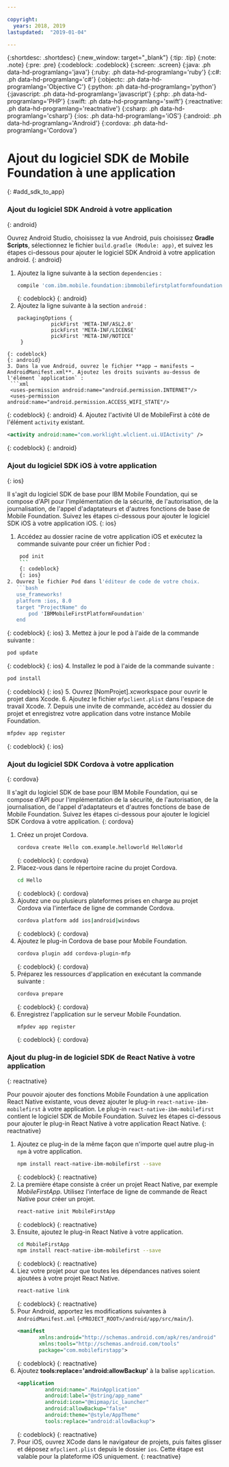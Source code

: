 ```yaml
---

copyright:
  years: 2018, 2019
lastupdated:  "2019-01-04"

---
```


{:shortdesc: .shortdesc}
{:new_window: target="_blank"}
{:tip: .tip}
{:note: .note}
{:pre: .pre}
{:codeblock: .codeblock}
{:screen: .screen}
{:java: .ph data-hd-programlang='java'}
{:ruby: .ph data-hd-programlang='ruby'}
{:c#: .ph data-hd-programlang='c#'}
{:objectc: .ph data-hd-programlang='Objective C'}
{:python: .ph data-hd-programlang='python'}
{:javascript: .ph data-hd-programlang='javascript'}
{:php: .ph data-hd-programlang='PHP'}
{:swift: .ph data-hd-programlang='swift'}
{:reactnative: .ph data-hd-programlang='reactnative'}
{:csharp: .ph data-hd-programlang='csharp'}
{:ios: .ph data-hd-programlang='iOS'}
{:android: .ph data-hd-programlang='Android'}
{:cordova: .ph data-hd-programlang='Cordova'}

#	Ajout du logiciel SDK de Mobile Foundation à une application 
{: #add_sdk_to_app}

### Ajout du logiciel SDK Android à votre application 
{: android}

Ouvrez Android Studio, choisissez la vue Android, puis choisissez **Gradle Scripts**, sélectionnez le fichier `build.gradle (Module: app)`, et suivez les étapes ci-dessous pour ajouter le logiciel SDK Android à votre application android.
{: android}

1. Ajoutez la ligne suivante à la section `dependencies` : 
   ```bash
   compile 'com.ibm.mobile.foundation:ibmmobilefirstplatformfoundation:8.0.+'
   ```
   {: codeblock}
   {: android}
2. Ajoutez la ligne suivante à la section `android` : 
   ```
   packagingOptions {
              pickFirst 'META-INF/ASL2.0'
              pickFirst 'META-INF/LICENSE'
              pickFirst 'META-INF/NOTICE'
    }
  ```
  {: codeblock}
  {: android}
3. Dans la vue Android, ouvrez le fichier **app → manifests → AndroidManifest.xml**. Ajoutez les droits suivants au-dessus de l'élément `application` :
   ```xml
   <uses-permission android:name="android.permission.INTERNET"/>
   <uses-permission android:name="android.permission.ACCESS_WIFI_STATE"/>
   ```
   {: codeblock}
   {: android}
4. Ajoutez l'activité UI de MobileFirst à côté de l'élément `activity` existant.
   ```xml
   <activity android:name="com.worklight.wlclient.ui.UIActivity" />
   ```
   {: codeblock}
   {: android}


### Ajout du logiciel SDK iOS à votre application
{: ios}

Il s'agit du logiciel SDK de base pour IBM Mobile Foundation, qui se compose d'API pour l'implémentation de la sécurité, de l'autorisation, de la journalisation, de l'appel d'adaptateurs et d'autres fonctions de base de Mobile Foundation. Suivez les étapes ci-dessous pour ajouter le logiciel SDK iOS à votre application iOS.
{: ios}

1. Accédez au dossier racine de votre application iOS et exécutez la commande suivante pour créer un fichier Pod :
```bash
    pod init
    ```
    {: codeblock}
    {: ios}
2. Ouvrez le fichier Pod dans l'éditeur de code de votre choix. 
   ```bash
   use_frameworks!
   platform :ios, 8.0
   target "ProjectName" do
       pod 'IBMMobileFirstPlatformFoundation'
   end
   ```
   {: codeblock}
   {: ios}
3. Mettez à jour le pod à l'aide de la commande suivante : 
   ```bash
   pod update
   ```
   {: codeblock}
   {: ios}
4. Installez le pod à l'aide de la commande suivante : 
   ```bash
   pod install
   ```
   {: codeblock}
   {: ios}
5. Ouvrez [NomProjet].xcworkspace pour ouvrir le projet dans Xcode. 
6. Ajoutez le fichier `mfpclient.plist` dans l'espace de travail Xcode. 
7. Depuis une invite de commande, accédez au dossier du projet et enregistrez votre application dans votre instance Mobile Foundation. 
   ```bash
   mfpdev app register
   ```
   {: codeblock}
   {: ios}

### Ajout du logiciel SDK Cordova à votre application 
{: cordova}

Il s'agit du logiciel SDK de base pour IBM Mobile Foundation, qui se compose d'API pour l'implémentation de la sécurité, de l'autorisation, de la journalisation, de l'appel d'adaptateurs et d'autres fonctions de base de Mobile Foundation. Suivez les étapes ci-dessous pour ajouter le logiciel SDK Cordova à votre application.
{: cordova}

1. Créez un projet Cordova. 
   ```bash
   cordova create Hello com.example.helloworld HelloWorld
   ```
   {: codeblock}
   {: cordova}
2. Placez-vous dans le répertoire racine du projet Cordova. 
   ```bash
   cd Hello
   ```
   {: codeblock}
   {: cordova}
3. Ajoutez une ou plusieurs plateformes prises en charge au projet Cordova via l'interface de ligne de commande Cordova. 
   ```bash
   cordova platform add ios|android|windows
   ```
   {: codeblock}
   {: cordova}
4. Ajoutez le plug-in Cordova de base pour Mobile Foundation. 
   ```bash
   cordova plugin add cordova-plugin-mfp
   ```
   {: codeblock}
   {: cordova}
5. Préparez les ressources d'application en exécutant la commande suivante : 
   ```bash
   cordova prepare
   ```
   {: codeblock}
   {: cordova}
6. Enregistrez l'application sur le serveur Mobile Foundation. 
   ```bash
   mfpdev app register
   ```
   {: codeblock}
   {: cordova}

### Ajout du plug-in de logiciel SDK de React Native à votre application 
{: reactnative}

Pour pouvoir ajouter des fonctions Mobile Foundation à une application React Native existante, vous devez ajouter le plug-in `react-native-ibm-mobilefirst` à votre application. Le plug-in `react-native-ibm-mobilefirst` contient le logiciel SDK de Mobile Foundation. Suivez les étapes ci-dessous pour ajouter le plug-in React Native à votre application React Native.
{: reactnative}

1. Ajoutez ce plug-in de la même façon que n'importe quel autre plug-in `npm` à votre application. 
   ```bash
   npm install react-native-ibm-mobilefirst --save
   ```
   {: codeblock}
   {: reactnative}
2. La première étape consiste à créer un projet React Native, par exemple *MobileFirstApp*. Utilisez l'interface de ligne de commande de React Native pour créer un projet. 
   ```bash
   react-native init MobileFirstApp
   ```
   {: codeblock}
   {: reactnative}
3. Ensuite, ajoutez le plug-in React Native à votre application. 
   ```bash
   cd MobileFirstApp
   npm install react-native-ibm-mobilefirst --save
   ```
   {: codeblock}
   {: reactnative}
4. Liez votre projet pour que toutes les dépendances natives soient ajoutées à votre projet React Native. 
   ```bash
   react-native link
   ```
   {: codeblock}
   {: reactnative}
5. Pour Android, apportez les modifications suivantes à `AndroidManifest.xml` (`<PROJECT_ROOT>/android/app/src/main/`).
   ```xml
   <manifest 
          xmlns:android="http://schemas.android.com/apk/res/android" 
          xmlns:tools="http://schemas.android.com/tools"
          package="com.mobilefirstapp">
   ```
   {: codeblock}
   {: reactnative}
6. Ajoutez **tools:replace='android:allowBackup'** à la balise `application`. 
   ```xml
   <application
            android:name=".MainApplication"
            android:label="@string/app_name"
            android:icon="@mipmap/ic_launcher"
            android:allowBackup="false"
            android:theme="@style/AppTheme"
            tools:replace="android:allowBackup">
   ```
   {: codeblock}
   {: reactnative}
7. Pour iOS, ouvrez XCode dans le navigateur de projets, puis faites glisser et déposez `mfpclient.plist` depuis le dossier `ios`. Cette étape est valable pour la plateforme iOS uniquement.
{: reactnative}

